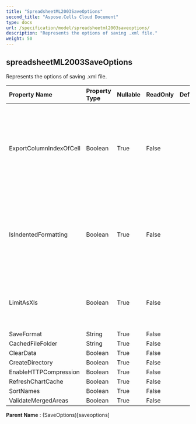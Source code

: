```yaml
---
title: "SpreadsheetML2003SaveOptions"
second_title: "Aspose.Cells Cloud Document"
type: docs
url: /specification/model/spreadsheetml2003saveoptions/
description: "Represents the options of saving .xml file."
weight: 50
---
```


## **spreadsheetML2003SaveOptions**

Represents the options of saving .xml file. 

| Property Name | Property Type | Nullable |  ReadOnly | DefaultValue | Description | 
| :- | :- | :- |:- |  :- | :- |
| ExportColumnIndexOfCell | Boolean | True |  False |  | The default value is false, it means that column index will be ignored if the cell is contiguous to the previous cell. |  
| IsIndentedFormatting | Boolean | True |  False |  | Causes child elements to be indented.The default value is true.  If the value is false, it will reduce the size of the xml file |  
| LimitAsXls | Boolean | True |  False |  | Limit as xls, the max row index is 65535 and the max column index is 255. |  
| SaveFormat | String | True |  False |  |  |  
| CachedFileFolder | String | True |  False |  |  |  
| ClearData | Boolean | True |  False |  |  |  
| CreateDirectory | Boolean | True |  False |  |  |  
| EnableHTTPCompression | Boolean | True |  False |  |  |  
| RefreshChartCache | Boolean | True |  False |  |  |  
| SortNames | Boolean | True |  False |  |  |  
| ValidateMergedAreas | Boolean | True |  False |  |  |  

**Parent Name** : (SaveOptions)[saveoptions]

